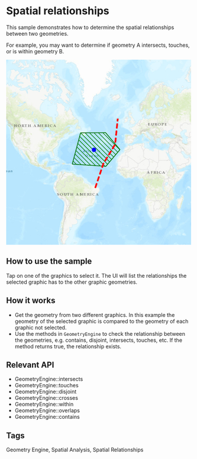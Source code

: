 # Spatial relationships

This sample demonstrates how to determine the spatial relationships between two geometries.

For example, you may want to determine if geometry A intersects, touches, or is within geometry B.

![](screenshot.png)

## How to use the sample
Tap on one of the graphics to select it. The UI will list the relationships the selected graphic has to the other graphic geometries.

## How it works
- Get the geometry from two different graphics. In this example the geometry of the selected graphic is compared to the geometry of each graphic not selected.
- Use the methods in `GeometryEngine` to check the relationship between the geometries, e.g. contains, disjoint, intersects, touches, etc. If the method returns true, the relationship exists.

## Relevant API
- GeometryEngine::intersects
- GeometryEngine::touches
- GeometryEngine::disjoint
- GeometryEngine::crosses
- GeometryEngine::within
- GeometryEngine::overlaps
- GeometryEngine::contains

## Tags
Geometry Engine, Spatial Analysis, Spatial Relationships

